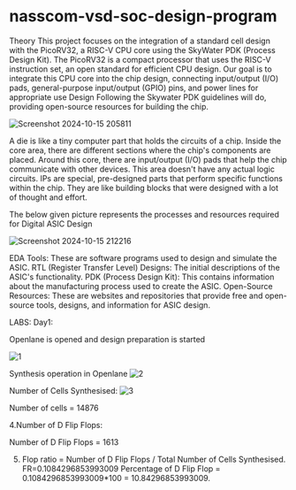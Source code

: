 # nasscom-vsd-soc-design-program

Theory
This project focuses on the integration of a standard cell design with the PicoRV32, a RISC-V CPU core using the SkyWater PDK (Process Design Kit). The PicoRV32 is a compact processor that uses the RISC-V instruction set, an open standard for efficient CPU design. Our goal is to integrate this CPU core into the chip design, connecting input/output (I/O) pads, general-purpose input/output (GPIO) pins, and power lines for appropriate use Design Following the Skywater PDK guidelines will do, providing open-source resources for building the chip.

![Screenshot 2024-10-15 205811](https://github.com/user-attachments/assets/c9d3c1bc-4360-44bf-b1a7-f946bc402763)


A die is like a tiny computer part that holds the circuits of a chip. Inside the core area, there are different sections where the chip's components are placed. Around this core, there are input/output (I/O) pads that help the chip communicate with other devices. This area doesn't have any actual logic circuits.
IPs are special, pre-designed parts that perform specific functions within the chip. They are like building blocks that were designed with a lot of thought and effort.


The below given picture represents the processes and resources required for Digital ASIC Design

![Screenshot 2024-10-15 212216](https://github.com/user-attachments/assets/5dc186f5-9bab-4d31-8f33-2728b9f778c6)


EDA Tools: These are software programs used to design and simulate the ASIC.
RTL (Register Transfer Level) Designs: The initial descriptions of the ASIC's functionality.
PDK (Process Design Kit): This contains information about the manufacturing process used to create the ASIC.
Open-Source Resources: These are websites and repositories that provide free and open-source tools, designs, and information for ASIC design.











LABS:
Day1:

Openlane is opened and design preparation is started

![1](https://github.com/user-attachments/assets/b9c46549-d30f-49c3-9460-2d9f99d64e68)


Synthesis operation in Openlane
![2](https://github.com/user-attachments/assets/0b20d3cd-b600-4bde-9afd-15fa30a31756)


Number of Cells Synthesised:
![3](https://github.com/user-attachments/assets/4351a96e-b17b-46da-9998-deb0d67b6b32)


Number of cells = 14876

4.Number of D Flip Flops:

Number of D Flip Flops = 1613

5. Flop ratio = Number of D Flip Flops / Total Number of Cells Synthesised.
FR=0.1084296853993009
Percentage of D Flip Flop = 0.1084296853993009*100 = 10.84296853993009.
